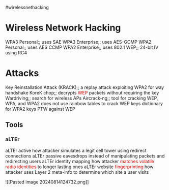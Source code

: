 #wirelessnethacking
# Wireless Network Hacking
WPA3 Personal;; uses SAE
WPA3 Enterprise;; uses AES-GCMP
WPA2 Personal;; uses AES CCMP
WPA2 Enterprise;; uses 802.1
WEP;; 24-bit IV using RC4

# Attacks
Key Reinstallation Attack (KRACK);;  a replay attack exploiting WPA2 for way handshake
KoreK chop;; decrypts <span style="color:rgb(255, 0, 0)">WEP</span> packets without requiring the key
Wardriving;; search for wireless APs
Aircrack-ng;; tool for cracking WEP, WPA, and WPA2 does not use rainbow tables to crack WEP keys
	dictionary for WPA2 keys
	PTW against WEP

## Tools
### aLTEr
aLTEr active how attacker simulates a legit cell tower using redirect connections
aLTEr passive eavesdrops instead of manipulating packets and redirecting users
aLTEr identity mapping how attacker <span style="color:rgb(255, 0, 0)">matches volatile radio identities</span> to longer lasting ones
aLTEr website <span style="color:rgb(255, 0, 0)">fingerprinting</span> how attacker uses Layer 2 meta-info to determine which site a user visits


![[Pasted image 20240814124732.png]]
